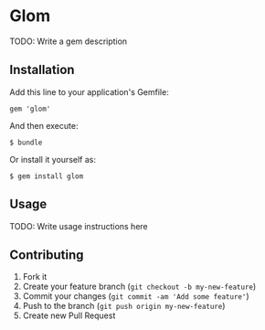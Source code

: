# Glom

TODO: Write a gem description

## Installation

Add this line to your application's Gemfile:

    gem 'glom'

And then execute:

    $ bundle

Or install it yourself as:

    $ gem install glom

## Usage

TODO: Write usage instructions here

## Contributing

1. Fork it
2. Create your feature branch (`git checkout -b my-new-feature`)
3. Commit your changes (`git commit -am 'Add some feature'`)
4. Push to the branch (`git push origin my-new-feature`)
5. Create new Pull Request
